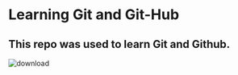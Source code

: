 # Learning Git and Git-Hub

## This repo was used to learn Git and Github.


![download](https://user-images.githubusercontent.com/108417270/183940285-08c910cf-30ee-416c-b0f9-b1a290a219e9.png)
